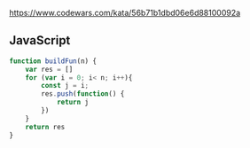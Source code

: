 https://www.codewars.com/kata/56b71b1dbd06e6d88100092a

## JavaScript
```js
function buildFun(n) {
    var res = []
	for (var i = 0; i< n; i++){
        const j = i;
        res.push(function() {
            return j
        })
	}
	return res
}
```